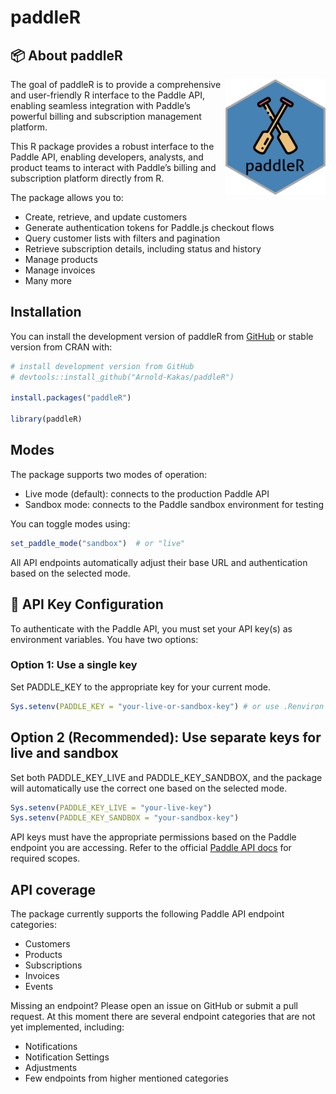 
<!-- README.md is generated from README.Rmd. Please edit that file -->

# paddleR

<!-- badges: start -->

<!-- badges: end -->

## 📦 About paddleR

<img src="man/figures/logo.png" align="right" width="160"/>

The goal of paddleR is to provide a comprehensive and user-friendly R
interface to the Paddle API, enabling seamless integration with Paddle’s
powerful billing and subscription management platform.

This R package provides a robust interface to the Paddle API, enabling
developers, analysts, and product teams to interact with Paddle’s
billing and subscription platform directly from R.

The package allows you to:

- Create, retrieve, and update customers
- Generate authentication tokens for Paddle.js checkout flows
- Query customer lists with filters and pagination
- Retrieve subscription details, including status and history
- Manage products
- Manage invoices
- Many more

## Installation

You can install the development version of paddleR from
[GitHub](https://github.com/) or stable version from CRAN with:

``` r
# install development version from GitHub
# devtools::install_github("Arnold-Kakas/paddleR")

install.packages("paddleR")

library(paddleR)
```

## Modes

The package supports two modes of operation:

- Live mode (default): connects to the production Paddle API
- Sandbox mode: connects to the Paddle sandbox environment for testing

You can toggle modes using:

``` r
set_paddle_mode("sandbox")  # or "live"
```

All API endpoints automatically adjust their base URL and authentication
based on the selected mode.

## 🔐 API Key Configuration

To authenticate with the Paddle API, you must set your API key(s) as
environment variables. You have two options:

### Option 1: Use a single key

Set PADDLE_KEY to the appropriate key for your current mode.

``` r
Sys.setenv(PADDLE_KEY = "your-live-or-sandbox-key") # or use .Renviron file
```

## Option 2 (Recommended): Use separate keys for live and sandbox

Set both PADDLE_KEY_LIVE and PADDLE_KEY_SANDBOX, and the package will
automatically use the correct one based on the selected mode.

``` r
Sys.setenv(PADDLE_KEY_LIVE = "your-live-key")
Sys.setenv(PADDLE_KEY_SANDBOX = "your-sandbox-key")
```

API keys must have the appropriate permissions based on the Paddle
endpoint you are accessing. Refer to the official [Paddle API
docs](https://developer.paddle.com/api-reference/overview) for required
scopes.

## API coverage

The package currently supports the following Paddle API endpoint
categories:

- Customers
- Products
- Subscriptions
- Invoices
- Events

Missing an endpoint? Please open an issue on GitHub or submit a pull
request. At this moment there are several endpoint categories that are
not yet implemented, including:

- Notifications
- Notification Settings
- Adjustments
- Few endpoints from higher mentioned categories
